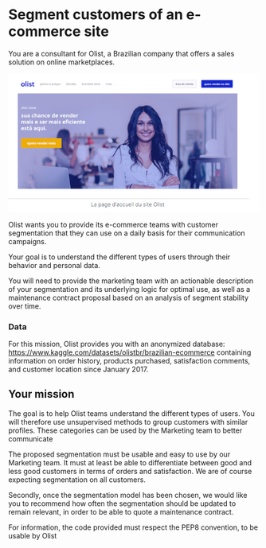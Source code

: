 # Segment customers of an e-commerce site
You are a consultant for Olist, a Brazilian company that offers a sales solution on online marketplaces.

<img src="img.png">

Olist wants you to provide its e-commerce teams with customer segmentation that they can use on a daily basis for their communication campaigns.

Your goal is to understand the different types of users through their behavior and personal data.

You will need to provide the marketing team with an actionable description of your segmentation and its underlying logic for optimal use, 
as well as a maintenance contract proposal based on an analysis of segment stability over time.
### Data
For this mission, Olist provides you with an anonymized database: https://www.kaggle.com/datasets/olistbr/brazilian-ecommerce 
containing information on order history, products purchased, satisfaction comments, and customer location since January 2017.
## Your mission 
The goal is to help Olist teams understand the different types of users. You will therefore use unsupervised methods to group customers with similar profiles. 
These categories can be used by the Marketing team to better communicate

The proposed segmentation must be usable and easy to use by our Marketing team. It must at least be able to differentiate between good and less good customers in terms of orders and satisfaction. We are of course expecting segmentation on all customers.

Secondly, once the segmentation model has been chosen, we would like you to recommend how often the segmentation should be updated to remain relevant, in order to be able to quote a maintenance contract.

For information, the code provided must respect the PEP8 convention, to be usable by Olist
